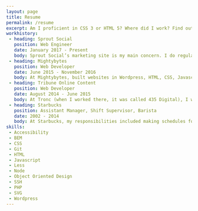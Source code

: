 ```yaml
---
layout: page
title: Resume
permalink: /resume
excerpt: Am I proficient in CSS 3 or HTML 5? Where did I work? Find out answers to these questions and more on my resume!
workhistory:
 - heading: Sprout Social
   position: Web Engineer
   date: January 2017 - Present
   body: Sprout Social’s marketing site is my main concern. I do regular marketing site stuff (Wordpress dev, content updates, page speed monitoring, etc.), but I spend much of my time focusing on accessibility and performance. It was the marketing development team's initiative to get the site to 508 compliance and almost to WCAG AA. While At Sprout Social I also spend time working in Node, dabbling in React, and contributing some to build systems.
 - heading: Mightybytes
   position: Web Developer
   date: June 2015 - November 2016
   body: At Mightybytes, built websites in Wordpress, HTML, CSS, Javascript, PHP. I learned best practices such as tooling with Gulp, version control with Git, LESS preprocessors, and templating through Twig.
 - heading: Tribune Online Content
   position: Web Developer
   date: August 2014 - June 2015
   body: At Tronc (when I worked there, it was called 435 Digital), I worked with a designer and account manager to build websites in Wordpress, HTML, CSS, Javascript, PHP, and SVG. I specialized in making sites as performant as possible, optimizing for the critical rendering path, and making sure that css animations and transitions were super smooth.
 - heading: Starbucks
   position: Assistant Manager, Shift Supervisor, Barista
   date: 2002 - 2014
   body: At Starbucks, my responsibilities included making schedules for over twenty employees, cleaning, creating routines, reinforcing self-esteem, recognizing team achievements, making sales goals, analyzing profit and loss statements, finding ways to drive sales, making coffee, controlling inventory, and teaching these skills to others.
skills:
 - Accessibility
 - BEM
 - CSS
 - Git
 - HTML
 - Javascript
 - Less
 - Node
 - Object Oriented Design
 - SSH
 - PHP
 - SVG
 - Wordpress
---
```

